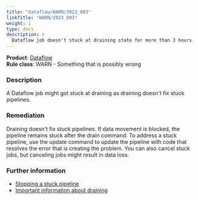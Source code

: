 ```yaml
---
title: "dataflow/WARN/2023_003"
linkTitle: "WARN/2023_003"
weight: 1
type: docs
description: >
  Dataflow job doesn't stuck at draining state for more than 3 hours
---
```


**Product**: [Dataflow](https://cloud.google.com/dataflow)\
**Rule class**: WARN - Something that is possibly wrong

### Description

A Dataflow job might got stuck at draining as draining doesn't fix stuck pipelines.

### Remediation

Draining doesn't fix stuck pipelines. If data movement is blocked, the pipeline remains stuck after the drain command. To address a stuck pipeline, use the update command to update the pipeline with code that resolves the error that is creating the problem. You can also cancel stuck jobs, but canceling jobs might result in data loss.

### Further information

- [Stopping a stuck pipeline](https://cloud.google.com/dataflow/docs/guides/stopping-a-pipeline#stuck)
- [Important information about draining](https://cloud.google.com/dataflow/docs/guides/stopping-a-pipeline#important_information_about_draining_a_job)
